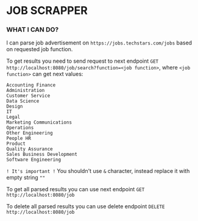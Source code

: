 # JOB SCRAPPER

### WHAT I CAN DO?
I can parse job advertisement on ```https://jobs.techstars.com/jobs``` based on requested job function.

To get results you need to send request to next endpoint ```GET http://localhost:8080/job/search?function=<job function>```, where
```<job function>``` can get next values:
````
Accounting Finance
Administration
Customer Service
Data Science
Design
IT
Legal
Marketing Communications
Operations
Other Engineering
People HR
Product
Quality Assurance
Sales Business Development
Software Engineering
````
```! It's important !```
You shouldn't use ```&``` character, instead replace it with empty string ```""```

To get all parsed results you can use next endpoint ```GET http://localhost:8080/job```

To delete all parsed results you can use delete endpoint ```DELETE http://localhost:8080/job```